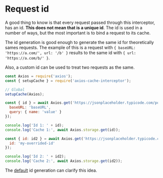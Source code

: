 # Request id

A good thing to know is that every request passed through this interceptor, has an id.
**This does not mean that is a unique id**. The id is used in a number of ways, but the
most important is to bind a request to its cache.

The id generation is good enough to generate the same id for theoretically sames requests.
The example of this is a request with `{ baseURL: 'https://a.com/', url: '/b' }` results
to the same id with `{ url: 'https://a.com/b/' }`.

Also, a custom id can be used to treat two requests as the same.

```js #runkit
const Axios = require('axios');
const { setupCache } = require('axios-cache-interceptor');

// Global
setupCache(Axios);

const { id } = await Axios.get('https://jsonplaceholder.typicode.com/posts/1', {
  baseURL: 'baseURL',
  query: { name: 'value' }
});

console.log('Id 1: ' + id);
console.log('Cache 1:', await Axios.storage.get(id));

const { id: id2 } = await Axios.get('https://jsonplaceholder.typicode.com/posts/1', {
  id: 'my-overrided-id'
});

console.log('Id 2: ' + id2);
console.log('Cache 2:', await Axios.storage.get(id2));
```

The
[default](https://github.com/arthurfiorette/axios-cache-interceptor/blob/main/src/util/key-generator.ts)
id generation can clarify this idea.
